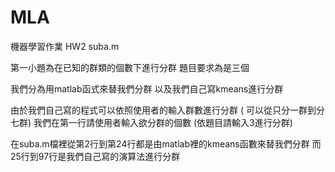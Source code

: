 # MLA
機器學習作業 HW2
suba.m

第一小題為在已知的群類的個數下進行分群
題目要求為是三個

我們分為用matlab函式來替我們分群
以及我們自己寫kmeans進行分群

由於我們自己寫的程式可以依照使用者的輸入群數進行分群 ( 可以從只分一群到分七群)
我們在第一行請使用者輸入欲分群的個數
(依題目請輸入3進行分群) 

在suba.m檔裡從第2行到第24行都是由matlab裡的kmeans函數來替我們分群
而25行到97行是我們自己寫的演算法進行分群
